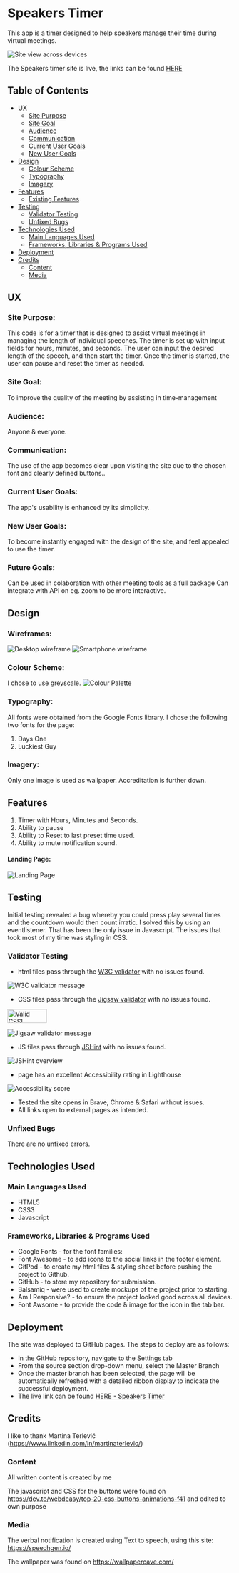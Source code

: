 # Speakers Timer
This app is a timer designed to help speakers manage their time during virtual meetings.

![Site view across devices](assets/images/images-readme/responsive-design.png)

The Speakers timer site is live, the links can be found [HERE](https://hypergeek-dev.github.io/Speakers-timer/)

## Table of Contents
+ [UX](#ux "UX")
  + [Site Purpose](#site-purpose "Site Purpose")
  + [Site Goal](#site-goal "Site Goal")
  + [Audience](#audience "Audience")
  + [Communication](#communication "Communication")
  + [Current User Goals](#current-user-goals "Current User Goals")
  + [New User Goals](#new-user-goals "New User Goals")
+ [Design](#design "Design")
  + [Colour Scheme](#colour-scheme "Colour Scheme")
  + [Typography](#typography "Typography")
  + [Imagery](#imagery "Imagery")
+ [Features](#features "Features")
  + [Existing Features](#existing-features "Existing Features")
+ [Testing](#testing "Testing")
  + [Validator Testing](#validator-testing "Validator Testing")
  + [Unfixed Bugs](#unfixed-bugs "Unfixed Bugs")
+ [Technologies Used](#technologies-used "Technologies Used")
  + [Main Languages Used](#main-languages-used "Main Languages Used")
  + [Frameworks, Libraries & Programs Used](#frameworks-libraries-programs-used "Frameworks, Libraries & Programs Used")
+ [Deployment](#deployment "Deployment")
+ [Credits](#credits "Credits")
  + [Content](#content "Content")
  + [Media](#media "Media")

## UX

### Site Purpose:
This code is for a timer that is designed to assist virtual meetings in managing the length of individual speeches. The timer is set up with input fields for hours, minutes, and seconds. The user can input the desired length of the speech, and then start the timer. Once the timer is started, the user can pause and reset the timer as needed.

### Site Goal:
To improve the quality of the meeting by assisting in time-management

### Audience:
Anyone & everyone.

### Communication:
The use of the app becomes clear upon visiting the site due to the chosen font and clearly defined buttons.. 

### Current User Goals:
The app's usability is enhanced by its simplicity.

### New User Goals:
To become instantly engaged with the design of the site, and feel appealed to use the timer.

### Future Goals:
Can be used in colaboration with other meeting tools as a full package
Can integrate with API on eg. zoom to be more interactive. 

## Design

### Wireframes:
![Desktop wireframe](assets/images/images-readme/wireframe-fullscreen.png)
![Smartphone wireframe](assets/images/images-readme/wireframe-smartphone.png)

### Colour Scheme:
I chose to use greyscale.
![Colour Palette](assets/images/images-readme/colour-palette.png)

### Typography:
All fonts were obtained from the Google Fonts library. I chose the following two fonts for the page:
1. Days One
2. Luckiest Guy

### Imagery:
Only one image is used as wallpaper. Accreditation is further down.

## Features

1. Timer with Hours, Minutes and Seconds.
2. Ability to pause
3. Ability to Reset to last preset time used.
4. Ability to mute notification sound.

#### Landing Page:
![Landing Page](assets/images/images-readme/landing-page.png)


## Testing
Initial testing revealed a bug whereby you could press play several times and the countdown would then count irratic. I solved this by using an eventlistener.
That has been the only issue in Javascript. The issues that took most of my time was styling in CSS. 

### Validator Testing
- html files pass through the [W3C validator](https://validator.w3.org/) with no issues found.

![W3C validator message](assets/images/images-readme/validator-html.png)

- CSS files pass through the [Jigsaw validator](https://jigsaw.w3.org/css-validator/) with no issues found.
<p>
  <a href="http://jigsaw.w3.org/css-validator/check/referer">
    <img style="border:0;width:88px;height:31px"
         src="http://jigsaw.w3.org/css-validator/images/vcss-blue"
         alt="Valid CSS!" />
  </a>
</p>


![Jigsaw validator message](assets/images/images-readme/validator-css.png)

- JS files pass through [JSHint](https://jshint.com/) with no issues found.

![JSHint overview](assets/images/images-readme/validator-js.png)

- page has an excellent Accessibility rating in Lighthouse

![Accessibility score](assets/images/images-readme/lighthouse-score.png)

- Tested the site opens in Brave, Chrome & Safari without issues.
- All links open to external pages as intended.

### Unfixed Bugs

There are no unfixed errors. 

## Technologies Used
### Main Languages Used
- HTML5
- CSS3
- Javascript

### Frameworks, Libraries & Programs Used
- Google Fonts - for the font families: 
- Font Awesome - to add icons to the social links in the footer element.
- GitPod - to create my html files & styling sheet before pushing the project to Github.
- GitHub - to store my repository for submission.
- Balsamiq - were used to create mockups of the project prior to starting.
- Am I Responsive? - to ensure the project looked good across all devices.
- Font Awsome - to provide the code & image for the icon in the tab bar.

## Deployment
The site was deployed to GitHub pages. The steps to deploy are as follows:
- In the GitHub repository, navigate to the Settings tab
- From the source section drop-down menu, select the Master Branch
- Once the master branch has been selected, the page will be automatically refreshed with a detailed ribbon display to indicate the successful deployment.
- The live link can be found [HERE - Speakers Timer](https://hypergeek-dev.github.io/Speakers-timer/)

## Credits
I like to thank Martina Terlević (https://www.linkedin.com/in/martinaterlevic/)
### Content
All written content is created by me

The javascript and CSS for the buttons were found on
https://dev.to/webdeasy/top-20-css-buttons-animations-f41
and edited to own purpose

### Media
The verbal notification is created using
Text to speech, using this site:
https://speechgen.io/

The wallpaper was found on
https://wallpapercave.com/
